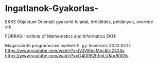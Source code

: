 # Ingatlanok-Gyakorlas-
EKKE Objektum Orientált gyakorló feladat, öröklődés, példányok, override stb.

FORRÁS:
Institute of Mathematics and Informatics EKU:

Magasszintű programozási nyelvek II. gy. levelezős 2023.03.17.
https://www.youtube.com/watch?v=jVJVl6bcMqc&t=2424s
https://www.youtube.com/watch?v=O4DR62hfmLU&t=6003s
